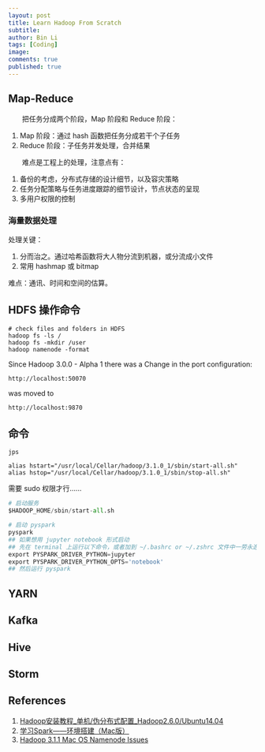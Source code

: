 ```yaml
---
layout: post
title: Learn Hadoop From Scratch
subtitle:
author: Bin Li
tags: [Coding]
image: 
comments: true
published: true
---
```


## Map-Reduce
　　把任务分成两个阶段，Map 阶段和 Reduce 阶段：
1. Map 阶段：通过 hash 函数把任务分成若干个子任务
2. Reduce 阶段：子任务并发处理，合并结果

　　难点是工程上的处理，注意点有：
1. 备份的考虑，分布式存储的设计细节，以及容灾策略
2. 任务分配策略与任务进度跟踪的细节设计，节点状态的呈现
3. 多用户权限的控制

### 海量数据处理
处理关键：
1. 分而治之。通过哈希函数将大人物分流到机器，或分流成小文件
2. 常用 hashmap 或 bitmap

难点：通讯、时间和空间的估算。

## HDFS 操作命令

```shell
# check files and folders in HDFS
hadoop fs -ls /
hadoop fs -mkdir /user
hadoop namenode -format
```


Since Hadoop 3.0.0 - Alpha 1 there was a Change in the port configuration:
```
http://localhost:50070
```

was moved to

```
http://localhost:9870
```

## 命令
```
jps
```

```
alias hstart="/usr/local/Cellar/hadoop/3.1.0_1/sbin/start-all.sh"
alias hstop="/usr/local/Cellar/hadoop/3.1.0_1/sbin/stop-all.sh"
```

需要 sudo 权限才行……


```python
# 启动服务
$HADOOP_HOME/sbin/start-all.sh

# 启动 pyspark
pyspark
## 如果想用 jupyter notebook 形式启动
## 先在 terminal 上运行以下命令，或者加到 ~/.bashrc or ~/.zshrc 文件中一劳永逸解决
export PYSPARK_DRIVER_PYTHON=jupyter
export PYSPARK_DRIVER_PYTHON_OPTS='notebook'
## 然后运行 pyspark
```

## YARN

## Kafka

## Hive

## Storm

## References
1. [Hadoop安装教程_单机/伪分布式配置_Hadoop2.6.0/Ubuntu14.04](http://dblab.xmu.edu.cn/blog/install-hadoop/)
2. [学习Spark——环境搭建（Mac版）](https://www.cnblogs.com/bigdataZJ/p/hellospark.html)
3. [Hadoop 3.1.1 Mac OS Namenode Issues](https://stackoverflow.com/questions/52750030/hadoop-3-1-1-mac-os-namenode-issues/53041538)